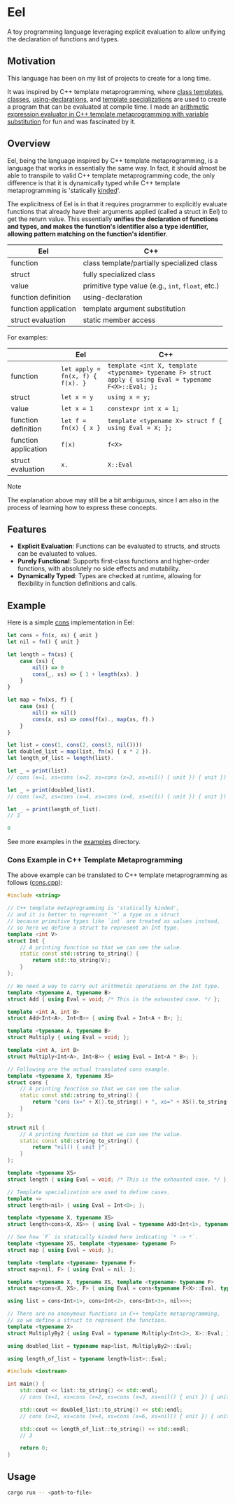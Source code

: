 # Eel

A toy programming language leveraging explicit evaluation to allow unifying the declaration of functions and types.

## Motivation

This language has been on my list of projects to create for a long time.

It was inspired by C++ template metaprogramming, where [class templates](https://en.cppreference.com/w/cpp/language/class_template.html), [classes](https://en.cppreference.com/w/cpp/language/classes.html), [using-declarations](https://en.cppreference.com/w/cpp/language/using_declaration.html), and [template specializations](https://en.cppreference.com/w/cpp/language/template_specialization.html) are used to create a program that can be evaluated at compile time. I made an [arithmetic expression evaluator in C++ template metaprogramming with variable substitution](https://github.com/LioQing/pdwb/blob/7ac3a0958edebb3145c789f05b35ef2825f34ff5/ftcpp_calc/main.cpp#L512-L549) for fun and was fascinated by it.

## Overview

Eel, being the language inspired by C++ template metaprogramming, is a language that works in essentially the same way. In fact, it should almost be able to transpile to valid C++ template metaprogramming code, the only difference is that it is dynamically typed while C++ template metaprogramming is 'statically [kinded](https://en.wikipedia.org/wiki/Kind_(type_theory))'.

The explicitness of Eel is in that it requires programmer to explicitly evaluate functions that already have their arguments applied (called a struct in Eel) to get the return value. This essentially **unifies the declaration of functions and types, and makes the function's identifier also a type identifier, allowing pattern matching on the function's identifier**.

| Eel | C++ |
| --- | --- |
| function | class template/partially specialized class |
| struct | fully specialized class |
| value | primitive type value (e.g., `int`, `float`, etc.) |
| function definition | using-declaration |
| function application | template argument substitution |
| struct evaluation | static member access |

For examples:

|     | Eel | C++ |
| --- | --- | --- |
| function | `let apply = fn(x, f) { f(x). }` | `template <int X, template <typename> typename F> struct apply { using Eval = typename F<X>::Eval; };` |
| struct | `let x = y` | `using x = y;` |
| value | `let x = 1` | `constexpr int x = 1;` |
| function definition | `let f = fn(x) { x }` | `template <typename X> struct f { using Eval = X; };` |
| function application | `f(x)` | `f<X>` |
| struct evaluation | `x.` | `X::Eval` |

> [!NOTE]
>
> The explanation above may still be a bit ambiguous, since I am also in the process of learning how to express these concepts.

## Features

- **Explicit Evaluation**: Functions can be evaluated to structs, and structs can be evaluated to values.
- **Purely Functional**: Supports first-class functions and higher-order functions, with absolutely no side effects and mutability.
- **Dynamically Typed**: Types are checked at runtime, allowing for flexibility in function definitions and calls.

## Example

Here is a simple [cons](https://en.wikipedia.org/wiki/Cons) implementation in Eel:

```js
let cons = fn(x, xs) { unit }
let nil = fn() { unit }

let length = fn(xs) {
    case (xs) {
        nil() => 0
        cons(_, xs) => { 1 + length(xs). }
    }
}

let map = fn(xs, f) {
    case (xs) {
        nil() => nil()
        cons(x, xs) => cons(f(x)., map(xs, f).)
    }
}

let list = cons(1, cons(2, cons(3, nil())))
let doubled_list = map(list, fn(x) { x * 2 }).
let length_of_list = length(list).

let _ = print(list).
// cons (x=1, xs=cons (x=2, xs=cons (x=3, xs=nil() { unit }) { unit }) { unit }) { unit }

let _ = print(doubled_list).
// cons (x=2, xs=cons (x=4, xs=cons (x=6, xs=nil() { unit }) { unit }) { unit }) { unit }

let _ = print(length_of_list).
// 3

0
```

See more examples in the [examples](examples/) directory.

### Cons Example in C++ Template Metaprogramming

The above example can be translated to C++ template metaprogramming as follows ([cons.cpp](examples/cons.cpp)):

```cpp
#include <string>

// C++ template metaprogramming is 'statically kinded',
// and it is better to represent `*` a type as a struct
// because primitive types like `int` are treated as values instead,
// so here we define a struct to represent an Int type.
template <int V>
struct Int {
    // A printing function so that we can see the value.
    static const std::string to_string() {
        return std::to_string(V);
    }
};

// We need a way to carry out arithmetic operations on the Int type.
template <typename A, typename B>
struct Add { using Eval = void; /* This is the exhausted case. */ };

template <int A, int B>
struct Add<Int<A>, Int<B>> { using Eval = Int<A + B>; };

template <typename A, typename B>
struct Multiply { using Eval = void; };

template <int A, int B>
struct Multiply<Int<A>, Int<B>> { using Eval = Int<A * B>; };

// Following are the actual translated cons example.
template <typename X, typename XS>
struct cons {
    // A printing function so that we can see the value.
    static const std::string to_string() {
        return "cons (x=" + X().to_string() + ", xs=" + XS().to_string() + ") { unit }";
    }
};

struct nil {
    // A printing function so that we can see the value.
    static const std::string to_string() {
        return "nil() { unit }";
    }
};

template <typename XS>
struct length { using Eval = void; /* This is the exhausted case. */ };

// Template specialization are used to define cases.
template <>
struct length<nil> { using Eval = Int<0>; };

template <typename X, typename XS>
struct length<cons<X, XS>> { using Eval = typename Add<Int<1>, typename length<XS>::Eval>::Eval; };

// See how `F` is statically kinded here indicating `* -> *`.
template <typename XS, template <typename> typename F>
struct map { using Eval = void; };

template <template <typename> typename F>
struct map<nil, F> { using Eval = nil; };

template <typename X, typename XS, template <typename> typename F>
struct map<cons<X, XS>, F> { using Eval = cons<typename F<X>::Eval, typename map<XS, F>::Eval>; };

using list = cons<Int<1>, cons<Int<2>, cons<Int<3>, nil>>>;

// There are no anonymous functions in C++ template metaprogramming,
// so we define a struct to represent the function.
template <typename X>
struct MultiplyBy2 { using Eval = typename Multiply<Int<2>, X>::Eval; };

using doubled_list = typename map<list, MultiplyBy2>::Eval;

using length_of_list = typename length<list>::Eval;

#include <iostream>

int main() {
    std::cout << list::to_string() << std::endl;
    // cons (x=1, xs=cons (x=2, xs=cons (x=3, xs=nil() { unit }) { unit }) { unit }) { unit }

    std::cout << doubled_list::to_string() << std::endl;
    // cons (x=2, xs=cons (x=4, xs=cons (x=6, xs=nil() { unit }) { unit }) { unit }) { unit }

    std::cout << length_of_list::to_string() << std::endl;
    // 3

    return 0;
}
```

## Usage

```bash
cargo run -- <path-to-file>
```